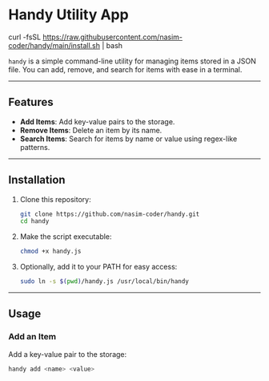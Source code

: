 # Handy Utility App
curl -fsSL https://raw.githubusercontent.com/nasim-coder/handy/main/install.sh | bash

`handy` is a simple command-line utility for managing items stored in a JSON file. You can add, remove, and search for items with ease in a terminal.

---

## Features

- **Add Items**: Add key-value pairs to the storage.
- **Remove Items**: Delete an item by its name.
- **Search Items**: Search for items by name or value using regex-like patterns.

---

## Installation

1. Clone this repository:
    ```bash
    git clone https://github.com/nasim-coder/handy.git
    cd handy
    ```

2. Make the script executable:
    ```bash
    chmod +x handy.js
    ```

3. Optionally, add it to your PATH for easy access:
    ```bash
    sudo ln -s $(pwd)/handy.js /usr/local/bin/handy
    ```

---

## Usage

### Add an Item
Add a key-value pair to the storage:
```bash
handy add <name> <value>
